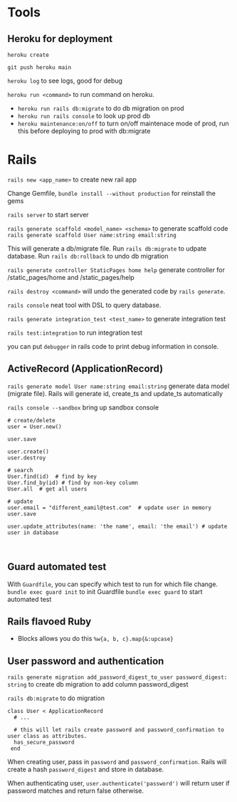 # Tools

## Heroku for deployment

`heroku create`

`git push heroku main`

`heroku log` to see logs, good for debug

`heroku run <command>` to run command on heroku. 
- `heroku run rails db:migrate` to do db migration on prod
- `heroku run rails console` to look up prod db
- `heroku maintenance:on/off` to turn on/off maintenace mode of prod, run this before deploying to prod with db:migrate


# Rails

`rails new <app_name>` to create new rail app

Change Gemfile, `bundle install --without production` for reinstall the gems

`rails server` to start server

`rails generate scaffold <model_name> <schema>` to generate scaffold code
`rails generate scaffold User name:string email:string`

This will generate a db/migrate file. Run `rails db:migrate` to udpate database. Run `rails db:rollback` to undo db migration

`rails generate controller StaticPages home help` generate controller for /static_pages/home and /static_pages/help

`rails destroy <command>` will undo the generated code by `rails generate`.


`rails console` neat tool with DSL to query database.

`rails generate integration_test <test_name>` to generate integration test

`rails test:integration` to run integration test

you can put `debugger` in rails code to print debug information in console.



## ActiveRecord (ApplicationRecord)
`rails generate model User name:string email:string` generate data model (migrate file). Rails will generate id, create_ts and update_ts automatically

`rails console --sandbox` bring up sandbox console

```
# create/delete
user = User.new()

user.save

user.create()
user.destroy

# search
User.find(id)  # find by key
User.find_by(id) # find by non-key column
User.all  # get all users

# update
user.email = "different_eamil@test.com"  # update user in memory
user.save

user.update_attributes(name: 'the name', email: 'the email') # update user in database



```


## Guard automated test
With `Guardfile`, you can specify which test to run for which file change. 
`bundle exec guard init` to init Guardfile
`bundle exec guard` to start automated test

## Rails flavoed Ruby

- Blocks allows you do this `%w{a, b, c}.map{&:upcase}`


## User password and authentication

`rails generate migration add_password_digest_to_user password_digest: string` to create db migration to add column password_digest

`rails db:migrate` to do migration

```
class User < ApplicationRecord
  # ...
  
  # this will let rails create password and password_confirmation to user class as attributes.
  has_secure_password
 end
```

When creating user, pass in `password` and `password_confirmation`. Rails will create a hash `password_digest` and store in database. 

When authenticating user, `user.authenticate('password')` will return user if password matches and return false otherwise.
